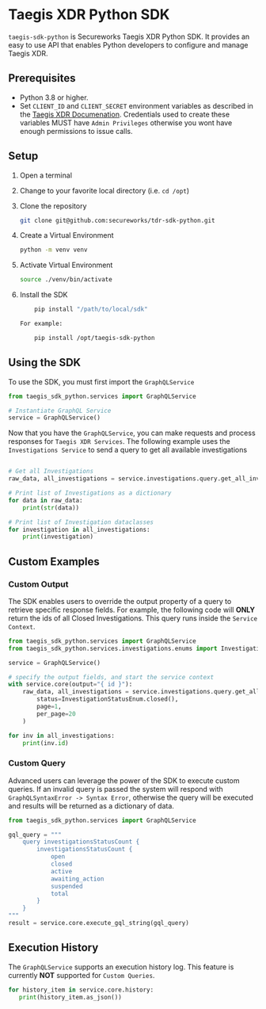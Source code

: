 # Taegis XDR Python SDK

`taegis-sdk-python` is Secureworks Taegis XDR Python SDK. It provides an easy to use API that enables Python developers to configure and manage Taegis XDR.

## Prerequisites

- Python 3.8 or higher.
- Set `CLIENT_ID` and `CLIENT_SECRET` environment variables as described in the [Taegis XDR Documenation](https://docs.ctpx.secureworks.com/apis/api_authenticate/). Credentials used to create these variables MUST have `Admin Privileges`  otherwise you wont have enough permissions to  issue calls.

## Setup

1. Open a terminal
2. Change to your favorite local directory (i.e. `cd /opt`)
3. Clone the repository

   ```bash
   git clone git@github.com:secureworks/tdr-sdk-python.git
   ```

4. Create a Virtual Environment

   ```bash
   python -m venv venv
   ```

5. Activate Virtual Environment

   ```bash
   source ./venv/bin/activate
   ```

6. Install the SDK

   ```bash
       pip install "/path/to/local/sdk"

   For example:

       pip install /opt/taegis-sdk-python
   ```


## Using the SDK

To use the SDK, you must first import the `GraphQLService`

```python
from taegis_sdk_python.services import GraphQLService

# Instantiate GraphQL Service
service = GraphQLService()
```

Now that you have the `GraphQLService`, you can make requests and process responses for `Taegis XDR Services`. The following example uses the `Investigations Service` to send a query to get all available investigations

```python

# Get all Investigations
raw_data, all_investigations = service.investigations.query.get_all_investigations(page=1, per_page=20)

# Print list of Investigations as a dictionary
for data in raw_data:
    print(str(data))

# Print list of Investigation dataclasses
for investigation in all_investigations:
    print(investigation)

```

## Custom Examples
### Custom Output

The SDK enables users to override the output property of a query to retrieve specific response fields. For example, the following code will **ONLY** return the ids of all Closed Investigations. This query runs inside the `Service Context`.

```python
from taegis_sdk_python.services import GraphQLService
from taegis_sdk_python.services.investigations.enums import InvestigationStatusEnum

service = GraphQLService()

# specify the output fields, and start the service context
with service.core(output="{ id }"):
    raw_data, all_investigations = service.investigations.query.get_all_investigations(
        status=InvestigationStatusEnum.closed(),
        page=1,
        per_page=20
    )

for inv in all_investigations:
    print(inv.id)
```

### Custom Query
Advanced users can leverage the power of the SDK to execute custom queries. If an invalid query is passed the system will respond with `GraphQLSyntaxError -> Syntax Error`, otherwise the query will be executed and results will be returned as a dictionary of data.

```python
from taegis_sdk_python.services import GraphQLService

gql_query = """
    query investigationsStatusCount {
        investigationsStatusCount {
            open
            closed
            active
            awaiting_action
            suspended
            total
        }
    }
"""
result = service.core.execute_gql_string(gql_query)
```

## Execution History

The `GraphQLService` supports an execution history log. This feature is currently **NOT** supported for `Custom Queries`.

 ```python
for history_item in service.core.history:
    print(history_item.as_json())
 ```
